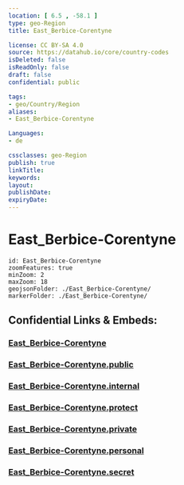 ```yaml
---
location: [ 6.5 , -58.1 ] 
type: geo-Region
title: East_Berbice-Corentyne

license: CC BY-SA 4.0
source: https://datahub.io/core/country-codes
isDeleted: false
isReadOnly: false
draft: false
confidential: public

tags:
- geo/Country/Region
aliases:
- East_Berbice-Corentyne

Languages:
- de

cssclasses: geo-Region
publish: true
linkTitle: 
keywords: 
layout: 
publishDate: 
expiryDate: 
---
```


# East_Berbice-Corentyne

```leaflet
id: East_Berbice-Corentyne
zoomFeatures: true 
minZoom: 2 
maxZoom: 18
geojsonFolder: ./East_Berbice-Corentyne/
markerFolder: ./East_Berbice-Corentyne/
```


## Confidential Links & Embeds: 

### [East_Berbice-Corentyne](/_Standards/Earth/Continent/America~South/Guyana/Regions~Guyana/East_Berbice-Corentyne.md) 

### [East_Berbice-Corentyne.public](/_public/Earth/Continent/America~South/Guyana/Regions~Guyana/East_Berbice-Corentyne.public.md) 

### [East_Berbice-Corentyne.internal](/_internal/Earth/Continent/America~South/Guyana/Regions~Guyana/East_Berbice-Corentyne.internal.md) 

### [East_Berbice-Corentyne.protect](/_protect/Earth/Continent/America~South/Guyana/Regions~Guyana/East_Berbice-Corentyne.protect.md) 

### [East_Berbice-Corentyne.private](/_private/Earth/Continent/America~South/Guyana/Regions~Guyana/East_Berbice-Corentyne.private.md) 

### [East_Berbice-Corentyne.personal](/_personal/Earth/Continent/America~South/Guyana/Regions~Guyana/East_Berbice-Corentyne.personal.md) 

### [East_Berbice-Corentyne.secret](/_secret/Earth/Continent/America~South/Guyana/Regions~Guyana/East_Berbice-Corentyne.secret.md)

